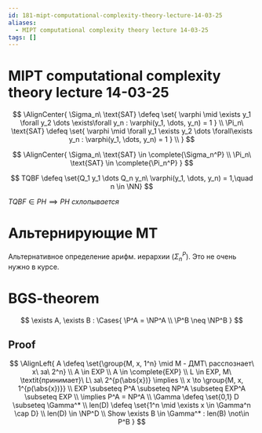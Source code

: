 ```yaml
---
id: 181-mipt-computational-complexity-theory-lecture-14-03-25
aliases:
  - MIPT computational complexity theory lecture 14-03-25
tags: []
---
```


# MIPT computational complexity theory lecture 14-03-25

$$
\AlignCenter{
\Sigma_n\ \text{SAT} \defeq \set{
\varphi \mid \exists y_1 \forall y_2 \dots \exists\forall y_n :
\varphi(y_1, \dots, y_n) = 1
} \\
\Pi_n\ \text{SAT} \defeq \set{
\varphi \mid \forall y_1 \exists y_2 \dots \forall\exists y_n :
\varphi(y_1, \dots, y_n) = 1
} \\
}
$$

$$
\AlignCenter{
\Sigma_n\ \text{SAT} \in \complete{\Sigma_n^P} \\
\Pi_n\ \text{SAT} \in \complete{\Pi_n^P}
}
$$

$$
TQBF \defeq \set{Q_1 y_1 \dots Q_n y_n\ \varphi(y_1, \dots, y_n) = 1,\quad n \in \NN}
$$

$TQBF \in PH \implies PH\ \textit{схлопывается}$

# Альтернирующие МТ

Альтернативное определение арифм. иерархии ($\Sigma_n^P$).
Это не очень нужно в курсе.

# BGS-theorem

$$
\exists A, \exists B : \Cases{
\P^A = \NP^A \\
\P^B \neq \NP^B
}
$$

## Proof
$$
\AlignLeft{
A \defeq \set{\group{M, x, 1^n} \mid M - ДМТ\ расспознает\ x\ за\ 2^n} \\
A \in EXP \\
A \in \complete{EXP} \\
L \in EXP, M\ \textit{принимает}\ L\ за\ 2^{p(\abs{x})} \implies \\
x \to \group{M, x, 1^{p(\abs{x})}} \\
EXP \subseteq P^A \subseteq NP^A \subseteq EXP^A \subseteq EXP \\
\implies P^A = NP^A \\
\Gamma \defeq \set{0,1}
D \subseteq \Gamma^* \\
len(D) \defeq \set{1^n \mid \exists x \in \Gamma^n \cap D} \\
len(D) \in \NP^D \\
Show \exists B \in \Gamma^* : 
len(B) \not\in P^B
}
$$
